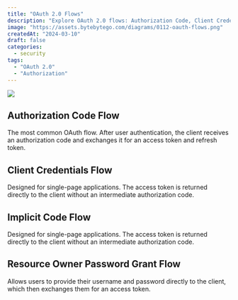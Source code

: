 ```yaml
---
title: "OAuth 2.0 Flows"
description: "Explore OAuth 2.0 flows: Authorization Code, Client Credentials, and more."
image: "https://assets.bytebytego.com/diagrams/0112-oauth-flows.png"
createdAt: "2024-03-10"
draft: false
categories:
  - security
tags:
  - "OAuth 2.0"
  - "Authorization"
---
```


![](https://assets.bytebytego.com/diagrams/0112-oauth-flows.png)

## Authorization Code Flow

The most common OAuth flow. After user authentication, the client receives an authorization code and exchanges it for an access token and refresh token.

## Client Credentials Flow

Designed for single-page applications. The access token is returned directly to the client without an intermediate authorization code.

## Implicit Code Flow

Designed for single-page applications. The access token is returned directly to the client without an intermediate authorization code.

## Resource Owner Password Grant Flow

Allows users to provide their username and password directly to the client, which then exchanges them for an access token.
